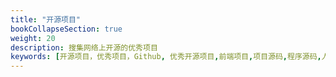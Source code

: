 ```yaml
---
title: "开源项目"
bookCollapseSection: true
weight: 20
description: 搜集网络上开源的优秀项目
keywords: [开源项目，优秀项目，Github, 优秀开源项目,前端项目,项目源码,程序源码,人工智能项目, 机器学习项目]
---
```

